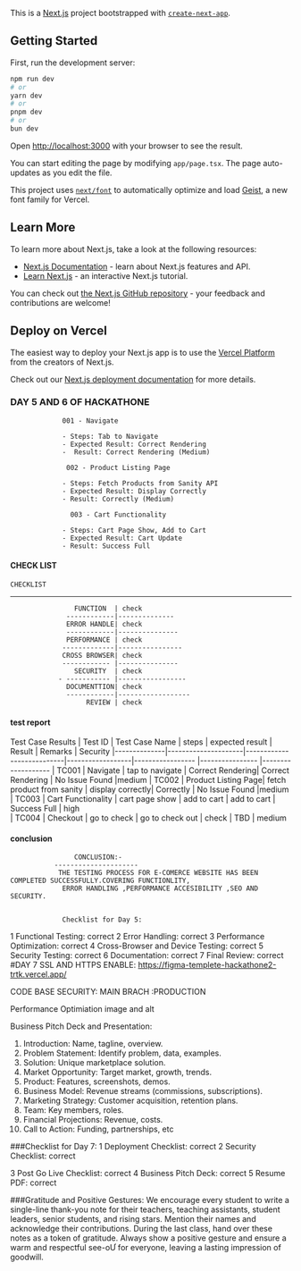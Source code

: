 This is a [Next.js](https://nextjs.org) project bootstrapped with [`create-next-app`](https://nextjs.org/docs/app/api-reference/cli/create-next-app).

## Getting Started

First, run the development server:

```bash
npm run dev
# or
yarn dev
# or
pnpm dev
# or
bun dev
```

Open [http://localhost:3000](http://localhost:3000) with your browser to see the result.

You can start editing the page by modifying `app/page.tsx`. The page auto-updates as you edit the file.

This project uses [`next/font`](https://nextjs.org/docs/app/building-your-application/optimizing/fonts) to automatically optimize and load [Geist](https://vercel.com/font), a new font family for Vercel.

## Learn More

To learn more about Next.js, take a look at the following resources:

- [Next.js Documentation](https://nextjs.org/docs) - learn about Next.js features and API.
- [Learn Next.js](https://nextjs.org/learn) - an interactive Next.js tutorial.

You can check out [the Next.js GitHub repository](https://github.com/vercel/next.js) - your feedback and contributions are welcome!

## Deploy on Vercel

The easiest way to deploy your Next.js app is to use the [Vercel Platform](https://vercel.com/new?utm_medium=default-template&filter=next.js&utm_source=create-next-app&utm_campaign=create-next-app-readme) from the creators of Next.js.

Check out our [Next.js deployment documentation](https://nextjs.org/docs/app/building-your-application/deploying) for more details.

 ### DAY 5 AND 6 OF HACKATHONE
                 001 - Navigate

                 - Steps: Tab to Navigate
                 - Expected Result: Correct Rendering         
                 -  Result: Correct Rendering (Medium)

                  002 - Product Listing Page

                 - Steps: Fetch Products from Sanity API
                 - Expected Result: Display Correctly
                 - Result: Correctly (Medium)

                   003 - Cart Functionality

                 - Steps: Cart Page Show, Add to Cart
                 - Expected Result: Cart Update
                 - Result: Success Full


#### CHECK LIST
    CHECKLIST 
------------------------------------------
                    FUNCTION  | check
                  ------------|--------------
                  ERROR HANDLE| check
                  ------------|---------------  
                  PERFORMANCE | check
                 -------------|----------------
                 CROSS BROWSER| check
                 ------------ |---------------
                    SECURITY  | check
                - ----------- |-----------------
                  DOCUMENTTION| check
                  ------------|------------------
                       REVIEW | check

#### test report

Test Case Results
| Test ID      | Test Case Name      |  steps                    |  expected result | Result            | Remarks          | Security 
|--------------|---------------------|---------------------------|------------------|-----------------  |----------------  |-------------------
| TC001        | Navigate            | tap to navigate           | Correct Rendering| Correct Rendering | No Issue Found   |medium
| TC002        | Product Listing Page| fetch product from sanity | display correctly|  Correctly        | No Issue Found   |medium
| TC003        | Cart Functionality  |  cart page show           |  add to cart     |  add to cart      | Success Full     | high      
| TC004        | Checkout            |  go to check              |  go to check out |  check            | TBD              | medium    


#### conclusion
                       
                    CONCLUSION:-
               ---------------------
                THE TESTING PROCESS FOR E-COMERCE WEBSITE HAS BEEN COMPLETED SUCCESSFULLY.COVERING FUNCTIONLITY,
                 ERROR HANDLING ,PERFORMANCE ACCESIBILITY ,SEO AND SECURITY.


                 Checklist for Day 5: 
1 Functional Testing: 
correct
2 Error Handling: 
correct
3 Performance Optimization: 
correct
4 Cross-Browser and Device Testing: 
correct
5 Security Testing: 
correct
6 Documentation: 
correct
7 Final Review: 
correct
  #DAY 7
SSL AND HTTPS ENABLE:
https://figma-templete-hackathone2-trtk.vercel.app/

CODE BASE SECURITY:
MAIN BRACH :PRODUCTION

Performance Optimiation
image and alt

Business Pitch Deck and Presentation:

1. Introduction: Name, tagline, overview.
2. Problem Statement: Identify problem, data, examples.
3. Solution: Unique marketplace solution.
4. Market Opportunity: Target market, growth, trends.
5. Product: Features, screenshots, demos.
6. Business Model: Revenue streams (commissions, subscriptions).
7. Marketing Strategy: Customer acquisition, retention plans.
8. Team: Key members, roles.
9. Financial Projections: Revenue, costs.
10. Call to Action: Funding, partnerships, etc



 ###Checklist for Day 7: 
1 Deployment Checklist: 
correct
2 Security Checklist: 
correct

3 Post Go Live Checklist: 
correct
4 Business Pitch Deck: 
correct
5 Resume PDF: 
correct

###Gratitude and Positive Gestures: 
We encourage every student to write a single-line thank-you note 
for their teachers, teaching assistants, student leaders, senior 
students, and rising stars. Mention their names and acknowledge 
their contributions. During the last class, hand over these notes 
as a token of gratitude. Always show a positive gesture and ensure 
a warm and respectful see-oƯ for everyone, leaving a lasting 
impression of goodwill.
  
